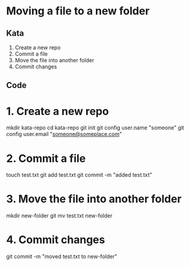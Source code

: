 # Moving a file to a new folder

## Kata
1. Create a new repo
2. Commit a file
3. Move the file into another folder
4. Commit changes

## Code
# 1. Create a new repo
mkdir kata-repo
cd kata-repo
git init
git config user.name "someone"
git config user.email "someone@someplace.com"
# 2. Commit a file
touch test.txt
git add test.txt
git commit -m "added test.txt"
# 3. Move the file into another folder
mkdir new-folder
git mv test.txt new-folder
# 4. Commit changes
git commit -m "moved test.txt to new-folder"
